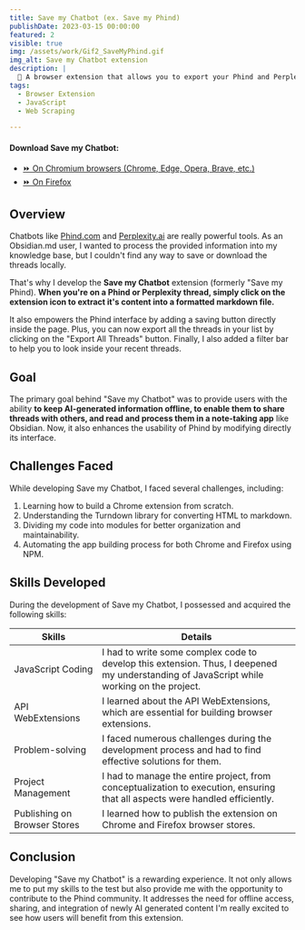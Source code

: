 ```yaml
---
title: Save my Chatbot (ex. Save my Phind)
publishDate: 2023-03-15 00:00:00
featured: 2
visible: true
img: /assets/work/Gif2_SaveMyPhind.gif
img_alt: Save my Chatbot extension
description: |
  🚀 A browser extension that allows you to export your Phind and Perplexity threads into markdown files.
tags:
  - Browser Extension
  - JavaScript
  - Web Scraping

---
```


#### Download Save my Chatbot:
- [⏩ On Chromium browsers (Chrome, Edge, Opera, Brave, etc.)](https://chrome.google.com/webstore/detail/agklnagmfeooogcppjccdnoallkhgkod)
- [⏩ On Firefox](https://addons.mozilla.org/fr/firefox/addon/save-my-phind)

## Overview
Chatbots like [Phind.com](https://phind.com) and [Perplexity.ai](https://perplexity.ai) are really powerful tools. 
As an Obsidian.md user, I wanted to process the provided information into my knowledge base, but I couldn't find any way to save or download the threads locally.

That's why I develop the **Save my Chatbot** extension (formerly "Save my Phind). 
**When you're on a Phind or Perplexity thread, simply click on the extension icon to extract it's content into a formatted markdown file.**

It also empowers the Phind interface by adding a saving button directly inside the page. 
Plus, you can now export all the threads in your list by clicking on the "Export All Threads" button.
Finally, I also added a filter bar to help you to look inside your recent threads.


## Goal
The primary goal behind "Save my Chatbot" was to provide users with the ability **to keep AI-generated information offline, to enable them to share threads with others, and read and process them in a note-taking app** like Obsidian.
Now, it also enhances the usability of Phind by modifying directly its interface.


## Challenges Faced
While developing Save my Chatbot, I faced several challenges, including:
1. Learning how to build a Chrome extension from scratch.
2. Understanding the Turndown library for converting HTML to markdown.
3. Dividing my code into modules for better organization and maintainability.
4. Automating the app building process for both Chrome and Firefox using NPM.

## Skills Developed
During the development of Save my Chatbot, I possessed and acquired the following skills:

| Skills                       | Details                                                                                                                                   |
|------------------------------|-------------------------------------------------------------------------------------------------------------------------------------------|
| JavaScript Coding            | I had to write some complex code to develop this extension. Thus, I deepened my understanding of JavaScript while working on the project. |
| API WebExtensions            | I learned about the API WebExtensions, which are essential for building browser extensions.                                               |
| Problem-solving              | I faced numerous challenges during the development process and had to find effective solutions for them.                                  |
| Project Management           | I had to manage the entire project, from conceptualization to execution, ensuring that all aspects were handled efficiently.              |
| Publishing on Browser Stores | I learned how to publish the extension on Chrome and Firefox browser stores.                                                              |

## Conclusion
Developing "Save my Chatbot" is a rewarding experience.
It not only allows me to put my skills to the test but also provide me with the opportunity to contribute to the Phind community.
It addresses the need for offline access, sharing, and integration of newly AI generated content
I'm really excited to see how users will benefit from this extension.